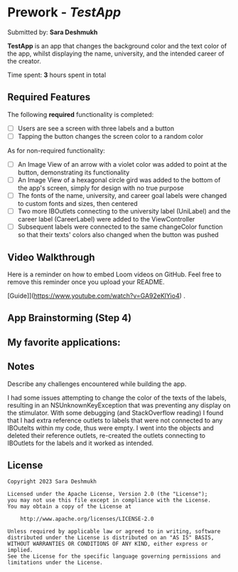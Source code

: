 # Prework - *TestApp*

Submitted by: **Sara Deshmukh**

**TestApp** is an app that changes the background color and the text color of the app, whilst displaying the name, university, and the intended career of the creator.

Time spent: **3** hours spent in total

## Required Features

The following **required** functionality is completed:

- [ ] Users are see a screen with three labels and a button
- [ ] Tapping the button changes the screen color to a random color

As for non-required functionality:
- [ ] An Image View of an arrow with a violet color was added to point at the button, demonstrating its functionality
- [ ] An Image View of a hexagonal circle gird was added to the bottom of the app's screen, simply for design with no true purpose
- [ ] The fonts of the name, university, and career goal labels were changed to custom fonts and sizes, then centered
- [ ] Two more IBOutlets connecting to the university label (UniLabel) and the career label (CareerLabel) were added to the ViewController
- [ ] Subsequent labels were connected to the same changeColor function so that their texts' colors also changed when the button was pushed
 
## Video Walkthrough

Here is a reminder on how to embed Loom videos on GitHub. Feel free to remove this reminder once you upload your README. 

[Guide]](https://www.youtube.com/watch?v=GA92eKlYio4) .

## App Brainstorming (Step 4)

My favorite applications:
- 

## Notes

Describe any challenges encountered while building the app.

I had some issues attempting to change the color of the texts of the labels, resulting in an NSUnknownKeyException that was preventing any display on the stimulator.
With some debugging (and StackOverflow reading) I found that I had extra reference outlets to labels that were not connected to any IBOutelts within my code, thus were empty. 
I went into the objects and deleted their reference outlets, re-created the outlets connecting to IBOutlets for the labels and it worked as intended.

## License

    Copyright 2023 Sara Deshmukh

    Licensed under the Apache License, Version 2.0 (the "License");
    you may not use this file except in compliance with the License.
    You may obtain a copy of the License at

        http://www.apache.org/licenses/LICENSE-2.0

    Unless required by applicable law or agreed to in writing, software
    distributed under the License is distributed on an "AS IS" BASIS,
    WITHOUT WARRANTIES OR CONDITIONS OF ANY KIND, either express or implied.
    See the License for the specific language governing permissions and
    limitations under the License.
